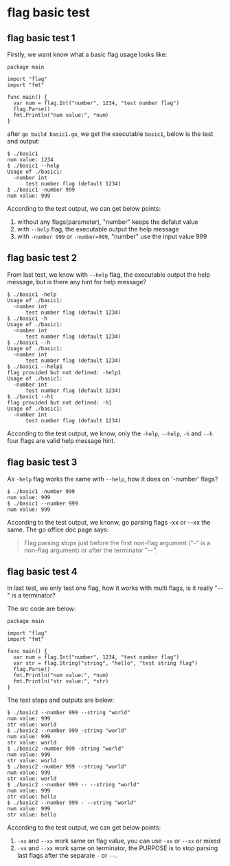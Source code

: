 # flag basic test

## flag basic test 1
Firstly, we want know what a basic flag usage looks like:

```
package main

import "flag"
import "fmt"

func main() {
  var num = flag.Int("number", 1234, "test number flag")
  flag.Parse()
  fmt.Println("num value:", *num)
}
```

after `go build basic1.go`, we get the executable `basic1`, below is the test and output:
```
$ ./basic1
num value: 1234
$ ./basic1 --help
Usage of ./basic1:
  -number int
      test number flag (default 1234)
$ ./basic1 -number 999
num value: 999
```

According to the test output, we can get below points:
1. without any flags(parameter), "number" keeps the defalut value
2. with `--help` flag, the executable output the help message
3. with `-number 999` or `-number=999`, "number" use the input value 999

## flag basic test 2
From last test, we know with `--help` flag, the executable output the help message, but is there any hint for help message?

```
$ ./basic1 -help
Usage of ./basic1:
  -number int
      test number flag (default 1234)
$ ./basic1 -h
Usage of ./basic1:
  -number int
      test number flag (default 1234)
$ ./basic1 --h
Usage of ./basic1:
  -number int
      test number flag (default 1234)
$ ./basic1 --help1
flag provided but not defined: -help1
Usage of ./basic1:
  -number int
      test number flag (default 1234)
$ ./basic1 --h1
flag provided but not defined: -h1
Usage of ./basic1:
  -number int
      test number flag (default 1234)
```

According to the test output, we know, only the `-help`, `--help`, `-h` and `--h` four flags are valid help message hint. 

## flag basic test 3
As `-help` flag works the same with `--help`, how it does on '-number' flags?
```
$ ./basic1 -number 999
num value: 999
$ ./basic1 --number 999
num value: 999
```

According to the test output, we knonw, go parsing flags -xx or --xx the same.
The go office doc page says:
> Flag parsing stops just before the first non-flag argument ("-" is a non-flag argument) or after the terminator "--".

## flag basic test 4
In last test, we only test one flag, how it works with multi flags, is it really "--" is a terminator?

The src code are below:
```
package main

import "flag"
import "fmt"

func main() {
  var num = flag.Int("number", 1234, "test number flag")
  var str = flag.String("string", "hello", "test string flag")
  flag.Parse()
  fmt.Println("num value:", *num)
  fmt.Println("str value:", *str)
}

```

The test steps and outputs are below:
```
$ ./basic2 --number 999 --string "world"
num value: 999
str value: world
$ ./basic2 --number 999 -string "world"
num value: 999
str value: world
$ ./basic2 -number 999 -string "world"
num value: 999
str value: world
$ ./basic2 -number 999 --string "world"
num value: 999
str value: world
$ ./basic2 --number 999 -- --string "world"
num value: 999
str value: hello
$ ./basic2 --number 999 - --string "world"
num value: 999
str value: hello
```

According to the test output, we can get below points:
1. `-xx` and `--xx` work same on flag value, you can use `-xx` or `--xx` or mixed
2. `-xx` and `--xx` work same on terminator, the PURPOSE is to stop parsing last flags after the separate `-` or `--`.
